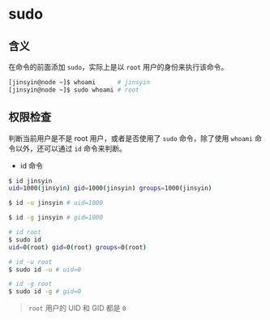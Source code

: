 # sudo

## 含义

在命令的前面添加 `sudo`，实际上是以 `root` 用户的身份来执行该命令。

```sh
[jinsyin@node ~]$ whoami      # jinsyin
[jinsyin@node ~]$ sudo whoami # root
```

## 权限检查

判断当前用户是不是 root 用户，或者是否使用了 `sudo` 命令，除了使用 `whoami` 命令以外，还可以通过 `id` 命令来判断。

* id 命令

```sh
$ id jinsyin
uid=1000(jinsyin) gid=1000(jinsyin) groups=1000(jinsyin)

$ id -u jinsyin # uid=1000

$ id -g jinsyin # gid=1000
```

```sh
# id root
$ sudo id
uid=0(root) gid=0(root) groups=0(root)

# id -u root
$ sudo id -u # uid=0

# id -g root
$ sudo id -g # gid=0
```

> `root` 用户的 UID 和 GID 都是 `0`
